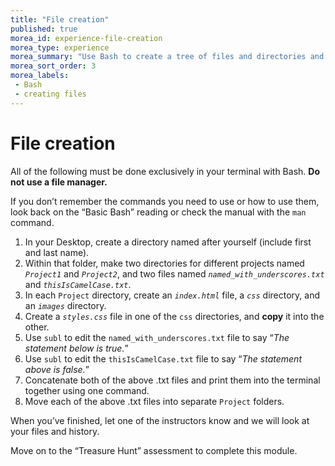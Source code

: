 ```yaml
---
title: "File creation"
published: true
morea_id: experience-file-creation
morea_type: experience
morea_summary: "Use Bash to create a tree of files and directories and use various commands on them."
morea_sort_order: 3
morea_labels:
 - Bash
 - creating files
---
```


# File creation

All of the following must be done exclusively in your terminal with Bash. **Do not use a file manager.**

If you don’t remember the commands you need to use or how to use them, look back on the “Basic Bash” reading or check the manual with the `man` command.

1. In your Desktop, create a directory named after yourself (include first and last name).
2. Within that folder, make two directories for different projects named *`Project1`* and *`Project2`*, and two files named *`named_with_underscores.txt`* and *`thisIsCamelCase.txt`*.
3. In each `Project` directory, create an *`index.html`* file, a *`css`* directory, and an *`images`* directory.
4. Create a *`styles.css`* file in one of the `css` directories, and **copy** it into the other.
5. Use `subl` to edit the `named_with_underscores.txt` file to say “*The statement below is true.*”
6. Use `subl` to edit the `thisIsCamelCase.txt` file to say “*The statement above is false.*”
7. Concatenate both of the above .txt files and print them into the terminal together using one command.
8. Move each of the above .txt files into separate `Project` folders.

When you’ve finished, let one of the instructors know and we will look at your files and history.

Move on to the “Treasure Hunt” assessment to complete this module.

